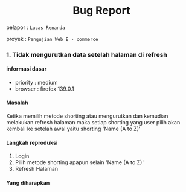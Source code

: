 <h1 align="center"> Bug Report  </h1>

pelapor : `Lucas Renanda`

proyek : `Pengujian Web E - commerce`
### 1. Tidak mengurutkan data setelah halaman di refresh

#### informasi dasar 

- priority : medium 
- browser : firefox 139.0.1

#### Masalah 
 Ketika memilih metode shorting atau mengurutkan dan kemudian melakukan refresh halaman maka setiap shorting yang user pilih akan kembali ke setelah awal yaitu shorting 'Name (A to Z)'

#### Langkah reproduksi 
1. Login 
2. Pilih metode shorting apapun selain 'Name (A to Z)'
3. Refresh Halaman

#### Yang diharapkan 


